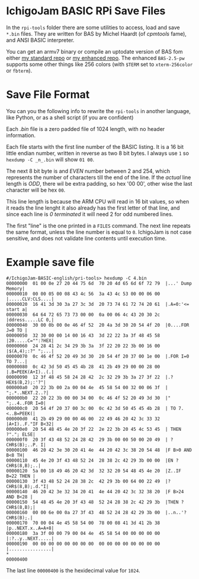 # IchigoJam BASIC RPi Save Files
In the `rpi-tools` folder there are some utilities to access, load and save `*.bin` files. They are written for BAS by Michel Haardt (of _cpmtools_ fame), and ANSI BASIC interpreter.  

You can get an armv7 binary or compile an uptodate version of BAS fom either [my standard repo](https://github.com/paulwratt/bas-2.5-plus) or [my enhanced repo](https://github.com/paulwratt/bas-2.5-pw). The enhanced `BAS-2.5-pw` supports some other things like 256 colors (with `$TERM` set to `xterm-256color` or `fbterm`).  

# Save File Format
You can you the following info to rewrite the `rpi-tools` in another language, like Python, or as a shell script (if you are confident)

Each _.bin_ file is a zero padded file of 1024 length, with no header information.

Each file starts with the first line number of the BASIC listing. It is a 16 bit little endian number, written in reverse as two 8 bit bytes. I always use `1` so `hexdump -C _n_.bin` will show `01 00`.

The next 8 bit byte is and _EVEN_ number between 2 and 254, which represents the number of characters till the end of the line. If the _actual_ line length is _ODD_, there wil be extra padding, so hex '00 00', other wise  the last character will be hex `00`.

This line length is because the ARM CPU will read in 16 bit values, so when it reads the line lenght it also already has the first letter of that line, and since each line is _0 terminated_ it will need 2 for odd numbered lines.

The first "line" is the one printed in a `FILES` command. The next line repeats the same format, unless the line number is equal to `0`. IchigoJam is not case sensitive, and does not validate line contents until execution time.


# Example save file
```
#/IchigoJam-BASIC-english/pri-tools> hexdump -C 4.bin
00000000  01 00 0e 27 20 44 75 6d  70 20 4d 65 6d 6f 72 79  |...' Dump Memory|
00000010  00 00 05 00 08 43 4c 56  3a 43 4c 53 00 00 06 00  |.....CLV:CLS....|
00000020  16 41 3d 30 3a 27 3c 3d  20 73 74 61 72 74 20 61  |.A=0:'<= start a|
00000030  64 64 72 65 73 73 00 00  0a 00 06 4c 43 20 30 2c  |ddress.....LC 0,|
00000040  30 00 0b 00 0e 46 4f 52  20 4a 3d 30 20 54 4f 20  |0....FOR J=0 TO |
00000050  32 30 00 00 14 00 16 43  3d 22 22 3a 3f 48 45 58  |20.....C="":?HEX|
00000060  24 28 41 2c 34 29 3b 3a  3f 22 20 22 3b 00 16 00  |$(A,4);:?" ";...|
00000070  0c 46 4f 52 20 49 3d 30  20 54 4f 20 37 00 1e 00  |.FOR I=0 TO 7...|
00000080  0c 42 3d 50 45 45 4b 28  41 2b 49 29 00 00 28 00  |.B=PEEK(A+I)..(.|
00000090  12 3f 48 45 58 24 28 42  2c 32 29 3b 3a 27 3f 22  |.?HEX$(B,2);:'?"|
000000a0  20 22 3b 00 2a 00 04 4e  45 58 54 00 32 00 06 3f  | ";.*..NEXT.2..?|
000000b0  22 20 22 3b 00 00 34 00  0c 46 4f 52 20 49 3d 30  |" ";..4..FOR I=0|
000000c0  20 54 4f 20 37 00 3c 00  0c 42 3d 50 45 45 4b 28  | TO 7.<..B=PEEK(|
000000d0  41 2b 49 29 00 00 46 00  22 49 46 20 42 3c 33 32  |A+I)..F."IF B<32|
000000e0  20 54 48 45 4e 20 3f 22  2e 22 3b 20 45 4c 53 45  | THEN ?"."; ELSE|
000000f0  20 3f 43 48 52 24 28 42  29 3b 00 00 50 00 20 49  | ?CHR$(B);..P. I|
00000100  46 20 42 3e 30 20 41 4e  44 20 42 3c 38 20 54 48  |F B>0 AND B<8 TH|
00000110  45 4e 20 3f 43 48 52 24  28 38 2c 42 29 3b 00 00  |EN ?CHR$(8,B);..|
00000120  5a 00 18 49 46 20 42 3d  32 32 20 54 48 45 4e 20  |Z..IF B=22 THEN |
00000130  3f 43 48 52 24 28 38 2c  42 29 3b 00 64 00 22 49  |?CHR$(8,B);.d."I|
00000140  46 20 42 3e 32 34 20 41  4e 44 20 42 3c 32 38 20  |F B>24 AND B<28 |
00000150  54 48 45 4e 20 3f 43 48  52 24 28 38 2c 42 29 3b  |THEN ?CHR$(8,B);|
00000160  00 00 6e 00 0a 27 3f 43  48 52 24 28 42 29 3b 00  |..n..'?CHR$(B);.|
00000170  70 00 04 4e 45 58 54 00  78 00 08 41 3d 41 2b 38  |p..NEXT.x..A=A+8|
00000180  3a 3f 00 00 79 00 04 4e  45 58 54 00 00 00 00 00  |:?..y..NEXT.....|
00000190  00 00 00 00 00 00 00 00  00 00 00 00 00 00 00 00  |................|
*
00000400
```
The last line `00000400` is the hexidecimal value for `1024`.
